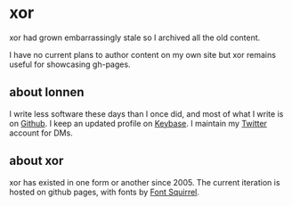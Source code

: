 # xor

xor had grown embarrassingly stale so I archived all the old content.

I have no current plans to author content on my own site but xor remains useful for showcasing gh-pages.

## about lonnen

I write less software these days than I once did, and most of what I write is on [Github](https://git.io/lonnen). I keep an updated profile on [Keybase](https://keybase.io/lonnen). I maintain my [Twitter](https://twitter.com/lonnen) account for DMs.

## about xor

xor has existed in one form or another since 2005. The current iteration is hosted on github pages, with fonts by [Font Squirrel](http://www.fontsquirrel.com/fonts/source-sans-pro).
